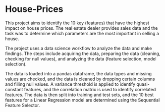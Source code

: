 # House-Prices
This project aims to identify the 10 key (features) that have the highest impact on house prices. The real estate dealer provides sales data and the task was to determine which parameters are the most important in selling a house. 

The project uses a data science workflow to analyze the data and make findings. The steps include acquiring the data, preparing the data (cleaning, checking for null values), and analyzing the data (feature selection, model selection). 

The data is loaded into a pandas dataframe, the data types and missing values are checked, and the data is cleaned by dropping certain columns and filling null values. A variance threshold is applied to identify quasi-constant features, and the correlation matrix is used to identify correlated features. The data is then split into training and test sets, and the 10 best features for a Linear Regression model are determined using the Sequential Feature Selector.

